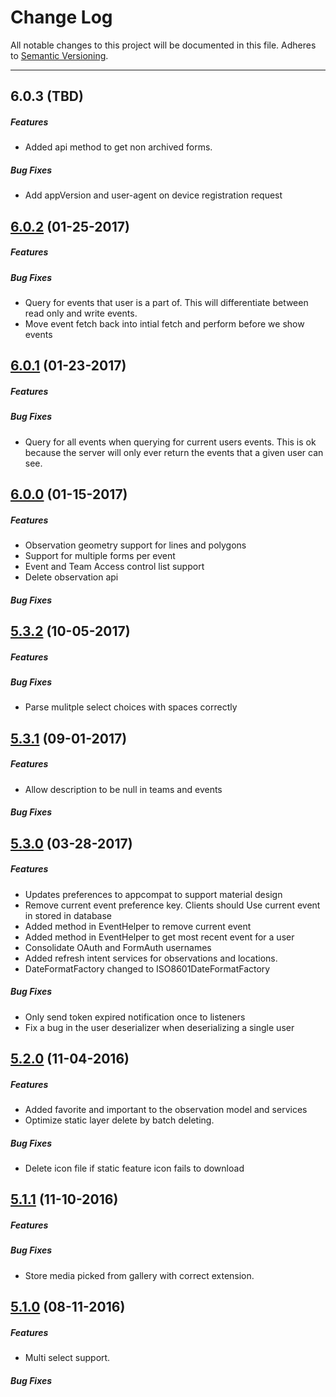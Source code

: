 # Change Log
All notable changes to this project will be documented in this file.
Adheres to [Semantic Versioning](http://semver.org/).

---
## 6.0.3 (TBD)

##### Features
* Added api method to get non archived forms.

##### Bug Fixes
* Add appVersion and user-agent on device registration request

## [6.0.2](https://github.com/ngageoint/mage-android-sdk/releases/tag/6.0.2) (01-25-2017)

##### Features

##### Bug Fixes
* Query for events that user is a part of.  This will differentiate between read only and write events.
* Move event fetch back into intial fetch and perform before we show events

## [6.0.1](https://github.com/ngageoint/mage-android-sdk/releases/tag/6.0.1) (01-23-2017)

##### Features

##### Bug Fixes
* Query for all events when querying for current users events.  This is ok because the server will only ever return the events that
a given user can see.

## [6.0.0](https://github.com/ngageoint/mage-android-sdk/releases/tag/6.0.0) (01-15-2017)

##### Features
* Observation geometry support for lines and polygons
* Support for multiple forms per event
* Event and Team Access control list support
* Delete observation api

##### Bug Fixes

## [5.3.2](https://github.com/ngageoint/mage-android-sdk/releases/tag/5.3.2) (10-05-2017)

##### Features

##### Bug Fixes
* Parse mulitple select choices with spaces correctly

## [5.3.1](https://github.com/ngageoint/mage-android-sdk/releases/tag/5.3.1) (09-01-2017)

##### Features
* Allow description to be null in teams and events

##### Bug Fixes

## [5.3.0](https://github.com/ngageoint/mage-android-sdk/releases/tag/5.3.0) (03-28-2017)

##### Features
* Updates preferences to appcompat to support material design
* Remove current event preference key.  Clients should Use current event in stored in database
* Added method in EventHelper to remove current event
* Added method in EventHelper to get most recent event for a user
* Consolidate OAuth and FormAuth usernames
* Added refresh intent services for observations and locations.
* DateFormatFactory changed to ISO8601DateFormatFactory

##### Bug Fixes
* Only send token expired notification once to listeners
* Fix a bug in the user deserializer when deserializing a single user

## [5.2.0](https://github.com/ngageoint/mage-android-sdk/releases/tag/5.2.0) (11-04-2016)

##### Features
* Added favorite and important to the observation model and services
* Optimize static layer delete by batch deleting.

##### Bug Fixes
* Delete icon file if static feature icon fails to download

## [5.1.1](https://github.com/ngageoint/mage-android-sdk/releases/tag/5.1.1) (11-10-2016)

##### Features

##### Bug Fixes
* Store media picked from gallery with correct extension.

## [5.1.0](https://github.com/ngageoint/mage-android-sdk/releases/tag/5.1.0) (08-11-2016)

##### Features
* Multi select support.

##### Bug Fixes
